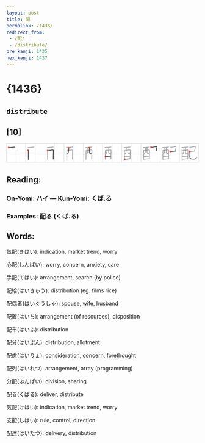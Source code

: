 ```yaml
---
layout: post
title: 配
permalink: /1436/
redirect_from:
 - /配/
 - /distribute/
pre_kanji: 1435
nex_kanji: 1437
---
```


# {1436}

## `distribute`

## [10]

<div class="stroke"><img src="../images/E9858D.png" /></div>

## Reading:

### On-Yomi: ハイ &mdash; Kun-Yomi: くば.る

### Examples: 配る (くば.る)

## Words:

気配(きはい): indication, market trend, worry

心配(しんぱい): worry, concern, anxiety, care

手配(てはい): arrangement, search (by police)

配給(はいきゅう): distribution (eg. films rice)

配偶者(はいぐうしゃ): spouse, wife, husband

配置(はいち): arrangement (of resources), disposition

配布(はいふ): distribution

配分(はいぶん): distribution, allotment

配慮(はいりょ): consideration, concern, forethought

配列(はいれつ): arrangement, array (programming)

分配(ぶんぱい): division, sharing

配る(くばる): deliver, distribute

気配(けはい): indication, market trend, worry

支配(しはい): rule, control, direction

配達(はいたつ): delivery, distribution
